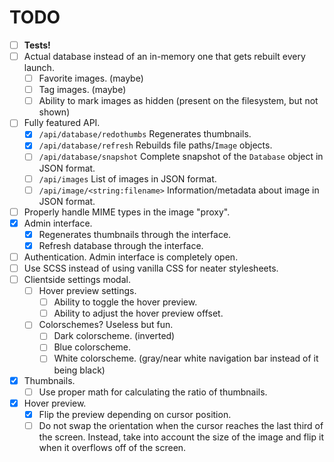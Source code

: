 # TODO

- [ ] **Tests!**
- [ ] Actual database instead of an in-memory one that gets rebuilt every
  launch.
  - [ ] Favorite images. (maybe)
  - [ ] Tag images. (maybe)
  - [ ] Ability to mark images as hidden (present on the filesystem, but not
    shown)
- [ ] Fully featured API.
  - [x] `/api/database/redothumbs` Regenerates thumbnails.
  - [x] `/api/database/refresh` Rebuilds file paths/`Image` objects.
  - [ ] `/api/database/snapshot` Complete snapshot of the `Database` object in
    JSON format.
  - [ ] `/api/images` List of images in JSON format.
  - [ ] `/api/image/<string:filename>` Information/metadata about image in JSON
    format.
- [ ] Properly handle MIME types in the image "proxy".
- [x] Admin interface.
  - [x] Regenerates thumbnails through the interface.
  - [x] Refresh database through the interface.
- [ ] Authentication. Admin interface is completely open.
- [ ] Use SCSS instead of using vanilla CSS for neater stylesheets.
- [ ] Clientside settings modal.
  - [ ] Hover preview settings.
    - [ ] Ability to toggle the hover preview.
    - [ ] Ability to adjust the hover preview offset.
  - [ ] Colorschemes? Useless but fun.
    - [ ] Dark colorscheme. (inverted)
    - [ ] Blue colorscheme.
    - [ ] White colorscheme. (gray/near white navigation bar instead of it
      being black)
- [x] Thumbnails.
  - [ ] Use proper math for calculating the ratio of thumbnails.
- [x] Hover preview.
  - [x] Flip the preview depending on cursor position.
  - [ ] Do not swap the orientation when the cursor reaches the last third of
    the screen. Instead, take into account the size of the image and flip it
    when it overflows off of the screen.
